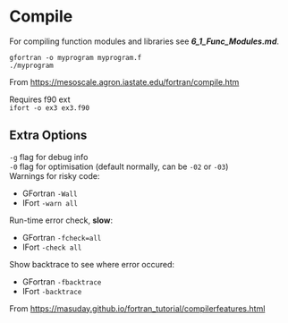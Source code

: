 # Compile

For compiling function modules and libraries see ***6_1_Func_Modules.md***.

`gfortran -o myprogram myprogram.f`    
`./myprogram`

From <https://mesoscale.agron.iastate.edu/fortran/compile.htm> 

Requires f90 ext     
`ifort -o ex3 ex3.f90`


## Extra Options

`-g` flag for debug info     
`-0` flag for optimisation (default normally, can be `-02` or `-03`)    
Warnings for risky code:

- GFortran `-Wall`
- IFort `-warn all`

Run-time error check, **slow**:

- GFortran `-fcheck=all`
- IFort `-check all`

Show backtrace to see where error occured:

- GFortran `-fbacktrace`
- IFort `-backtrace`

From https://masuday.github.io/fortran_tutorial/compilerfeatures.html